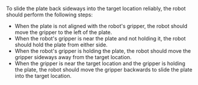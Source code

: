 To slide the plate back sideways into the target location reliably, the robot should perform the following steps:
- When the plate is not aligned with the robot's gripper, the robot should move the gripper to the left of the plate.
- When the robot's gripper is near the plate and not holding it, the robot should hold the plate from either side.
- When the robot's gripper is holding the plate, the robot should move the gripper sideways away from the target location.
- When the gripper is near the target location and the gripper is holding the plate, the robot should move the gripper backwards to slide the plate into the target location.